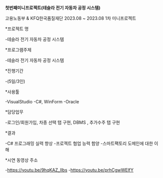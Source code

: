 **첫번째미니프로젝트(테슬라 전기 자동차 공정 시스템)**

고용노동부 & KFQ한국품질재단 2023.08 ~ 2023.08
1차 미니프로젝트

*프로젝트 명

-테슬라 전기 자동차 공정 시스템

*프로그램주제

-테슬라 전기 자동차 공정 시스템

*진행기간

-(5일/3인)

*사용툴

-VisualStudio -C#, WinForm
-Oracle

*담당업무

-로그인/회원가입, 차종 선택 탭 구현, DBMS , 추가수주 탭 구현

*결과

-C# 프로그래밍 실력 향상
-프로젝트 협업 능력 함양
-스마트팩토리 도메인에 대한 이해

*시연 동영상 주소

-https://youtu.be/9hqKAZ_Ilbs
-https://youtu.be/prhCgwWElfY
